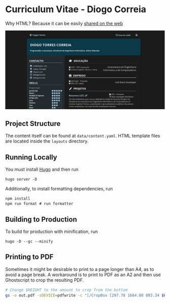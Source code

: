 # Curriculum Vitae - Diogo Correia

Why HTML? Because it can be easily [shared on the web](https://cv.diogotc.com)

![CV Preview](.github/preview.png)

## Project Structure

The content itself can be found at `data/content.yaml`.
HTML template files are located inside the `layouts` directory.

## Running Locally

You must install [Hugo](https://gohugo.io/) and then run

```
hugo server -D
```

Additionally, to install formatting dependencies, run

```
npm install
npm run format # run formatter
```

## Building to Production

To build for production with minification, run

```
hugo -D --gc --minify
```

## Printing to PDF

Sometimes it might be desirable to print to a page longer than A4,
as to avoid a page break.
A workaround is to print to PDF as an A2 and then use Ghostscript to
crop the resulting PDF.

```sh
# Change $HEIGHT to the amount to crop from the bottom
gs -o out.pdf -sDEVICE=pdfwrite -c "[/CropBox [297.78 1684.08 893.34 $HEIGHT] /PAGES pdfmark" -f CV\ _\ Diogo\ Correia.pdf
```
